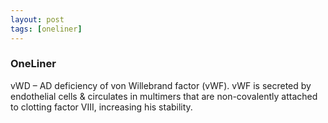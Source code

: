 ```yaml
---
layout: post
tags: [oneliner]
---
```



### OneLiner

vWD – AD deficiency of von Willebrand factor (vWF). vWF is secreted by endothelial cells & circulates in multimers that are non-covalently attached to clotting factor VIII, increasing his stability.

